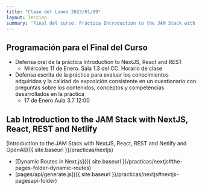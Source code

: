 ```yaml
---
title: "Clase del Lunes 2023/01/09"
layout: leccion
summary: "Final del curso. Práctica Introduction to the JAM Stack with NextJS, React, REST and Netlify"
---
```


## Programación para el Final del Curso

* Defensa oral de la práctica Introduction to NextJS, React and REST
  * Miércoles 11 de Enero. Sala 1.3 del CC. Horario de clase
* Defensa escrita de la práctica para evaluar los conocimientos adquiridos y la calidad de exposición consistente en un cuestionario con preguntas sobre los contenidos, conceptos y competencias desarrollados en la práctica
  * 17 de Enero Aula 3.7 12:00

## Lab Introduction to the JAM Stack with NextJS, React, REST and Netlify

[Introduction to the JAM Stack with NextJS, React, REST and Netlify and OpenAI]({{ site.baseurl }}/practicas/nextjs)

* [Dynamic Routes in Next.js]({{ site.baseurl }}/practicas/nextjs#the-pages-folder-dynamic-routes)
* [pages/api/generate.js]({{ site.baseurl }}/practicas/nextjs#nextjs-pagesapi-folder)

